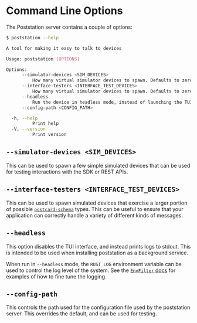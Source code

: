 # Command Line Options

The Poststation server contains a couple of options:

```sh
$ poststation --help

A tool for making it easy to talk to devices

Usage: poststation [OPTIONS]

Options:
      --simulator-devices <SIM_DEVICES>
          How many virtual simulator devices to spawn. Defaults to zero
      --interface-testers <INTERFACE_TEST_DEVICES>
          How many virtual simulator devices to spawn. Defaults to zero
      --headless
          Run the device in headless mode, instead of launching the TUI
      --config-path <CONFIG_PATH>

  -h, --help
          Print help
  -V, --version
          Print version
```

## `--simulator-devices <SIM_DEVICES>`

This can be used to spawn a few simple simulated devices that can be used
for testing interactions with the SDK or REST APIs.

## `--interface-testers <INTERFACE_TEST_DEVICES>`

This can be used to spawn simulated devices that exercise a larger portion
of possible [`postcard-schema`] types. This can be useful to ensure that
your application can correctly handle a variety of different kinds of
messages.

[`postcard-schema`]: https://docs.rs/postcard-schema

## `--headless`

This option disables the TUI interface, and instead prints logs to stdout.
This is intended to be used when installing poststation as a background
service.

When run in `--headless` mode, the `RUST_LOG` environment variable can be
used to control the log level of the system. See the [`EnvFilter` docs]
for examples of how to fine tune the logging.

[`EnvFilter` docs]: https://docs.rs/tracing-subscriber/latest/tracing_subscriber/filter/struct.EnvFilter.html#example-syntax

## `--config-path`

This controls the path used for the configuration file used by the poststation
server. This overrides the default, and can be used for testing.
